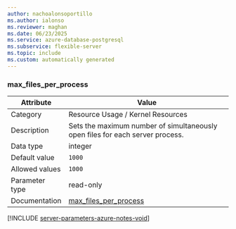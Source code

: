 ```yaml
---
author: nachoalonsoportillo
ms.author: ialonso
ms.reviewer: maghan
ms.date: 06/23/2025
ms.service: azure-database-postgresql
ms.subservice: flexible-server
ms.topic: include
ms.custom: automatically generated
---
```

### max_files_per_process

| Attribute | Value |
| --- | --- |
| Category | Resource Usage / Kernel Resources |
| Description | Sets the maximum number of simultaneously open files for each server process. |
| Data type | integer |
| Default value | `1000` |
| Allowed values | `1000` |
| Parameter type | read-only |
| Documentation | [max_files_per_process](https://www.postgresql.org/docs/16/runtime-config-resource.html#GUC-MAX-FILES-PER-PROCESS) |


[!INCLUDE [server-parameters-azure-notes-void](./server-parameters-azure-notes-void.md)]



